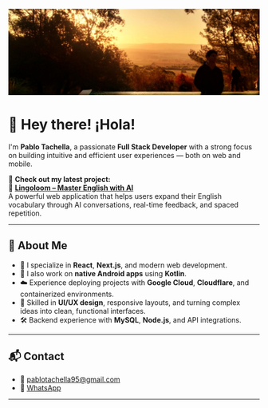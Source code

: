 ![](./src/assets/images/portada.jpg)

# 👋 Hey there! ¡Hola!

I'm **Pablo Tachella**, a passionate **Full Stack Developer** with a strong focus on building intuitive and efficient user experiences — both on web and mobile.

🚀 **Check out my latest project:**  
🔗 [**Lingoloom – Master English with AI**](https://lingoloom.com.ar)  
A powerful web application that helps users expand their English vocabulary through AI conversations, real-time feedback, and spaced repetition.

---

## 💼 About Me

- 🧠 I specialize in **React**, **Next.js**, and modern web development.
- 📱 I also work on **native Android apps** using **Kotlin**.
- ☁️ Experience deploying projects with **Google Cloud**, **Cloudflare**, and containerized environments.
- 🧩 Skilled in **UI/UX design**, responsive layouts, and turning complex ideas into clean, functional interfaces.
- 🛠️ Backend experience with **MySQL**, **Node.js**, and API integrations.

---

## 📬 Contact

- 📧 [pablotachella95@gmail.com](mailto:pablotachella95@gmail.com)  
- 💬 [WhatsApp](https://walink.co/51a4ea)

---
